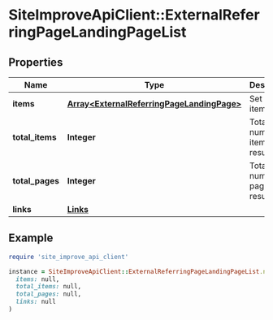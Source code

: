 # SiteImproveApiClient::ExternalReferringPageLandingPageList

## Properties

| Name | Type | Description | Notes |
| ---- | ---- | ----------- | ----- |
| **items** | [**Array&lt;ExternalReferringPageLandingPage&gt;**](ExternalReferringPageLandingPage.md) | Set of items. |  |
| **total_items** | **Integer** | Total number of items in result set. |  |
| **total_pages** | **Integer** | Total number of pages in result set. |  |
| **links** | [**Links**](Links.md) |  | [optional] |

## Example

```ruby
require 'site_improve_api_client'

instance = SiteImproveApiClient::ExternalReferringPageLandingPageList.new(
  items: null,
  total_items: null,
  total_pages: null,
  links: null
)
```


